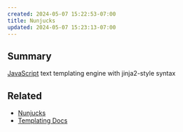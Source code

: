 ```yaml
---
created: 2024-05-07 15:22:53-07:00
title: Nunjucks
updated: 2024-05-07 15:23:13-07:00
---
```


## Summary

[JavaScript](JavaScript.md) text templating engine with jinja2-style syntax

## Related

* [Nunjucks](https://mozilla.github.io/nunjucks/)
* [Templating Docs](https://mozilla.github.io/nunjucks/templating.html)